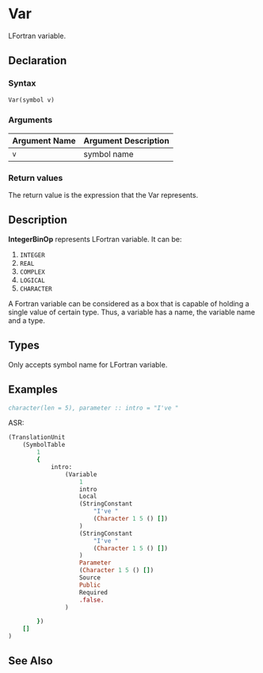 # Var

LFortran variable.

## Declaration

### Syntax

```fortran
Var(symbol v)
```

### Arguments

| Argument Name | Argument Description |
|---------------|----------------------|
|   `v`   | symbol name |

### Return values

The return value is the expression that the Var represents.

## Description

**IntegerBinOp** represents LFortran variable. It can be:

1. `INTEGER`
2. `REAL`
3. `COMPLEX`
4. `LOGICAL`
5. `CHARACTER`

A Fortran variable can be considered as a box that is capable of holding a single
value of certain type. Thus, a variable has a name, the variable name and a type.

## Types

Only accepts symbol name for LFortran variable.

## Examples

```fortran
character(len = 5), parameter :: intro = "I've "
```

ASR:

```fortran
(TranslationUnit
    (SymbolTable
        1
        {
            intro:
                (Variable
                    1
                    intro
                    Local
                    (StringConstant
                        "I've "
                        (Character 1 5 () [])
                    )
                    (StringConstant
                        "I've "
                        (Character 1 5 () [])
                    )
                    Parameter
                    (Character 1 5 () [])
                    Source
                    Public
                    Required
                    .false.
                )

        })
    []
)

```

## See Also


